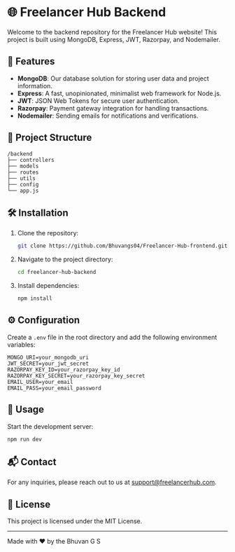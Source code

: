 # 🌐 Freelancer Hub Backend

Welcome to the backend repository for the Freelancer Hub website! This project is built using MongoDB, Express, JWT, Razorpay, and Nodemailer.

## 🚀 Features

- **MongoDB**: Our database solution for storing user data and project information.
- **Express**: A fast, unopinionated, minimalist web framework for Node.js.
- **JWT**: JSON Web Tokens for secure user authentication.
- **Razorpay**: Payment gateway integration for handling transactions.
- **Nodemailer**: Sending emails for notifications and verifications.

## 📂 Project Structure

```
/backend
├── controllers
├── models
├── routes
├── utils
├── config
└── app.js
```

## 🛠️ Installation

1. Clone the repository:
    ```sh
    git clone https://github.com/Bhuvangs04/Freelancer-Hub-frontend.git
    ```
2. Navigate to the project directory:
    ```sh
    cd freelancer-hub-backend
    ```
3. Install dependencies:
    ```sh
    npm install
    ```

## ⚙️ Configuration

Create a `.env` file in the root directory and add the following environment variables:

```
MONGO_URI=your_mongodb_uri
JWT_SECRET=your_jwt_secret
RAZORPAY_KEY_ID=your_razorpay_key_id
RAZORPAY_KEY_SECRET=your_razorpay_key_secret
EMAIL_USER=your_email
EMAIL_PASS=your_email_password
```

## 🚀 Usage

Start the development server:
```sh
npm run dev
```

## 📬 Contact

For any inquiries, please reach out to us at [support@freelancerhub.com](mailto:freelancer.hub.nextgen@gmail.com).

## 📜 License

This project is licensed under the MIT License.

---

Made with ❤️ by the Bhuvan G S